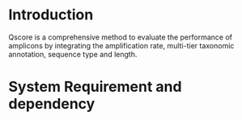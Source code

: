 # Introduction
Qscore is a comprehensive method to evaluate the performance of amplicons by integrating the amplification rate, multi-tier taxonomic annotation, sequence type and length.
# System Requirement and dependency
